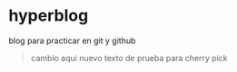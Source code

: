 # hyperblog
blog para practicar en git y github
> cambio aqui
> nuevo texto de prueba para cherry pick
